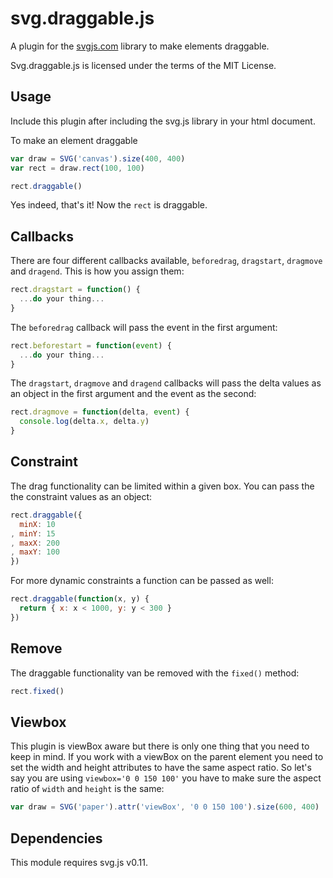 # svg.draggable.js

A plugin for the [svgjs.com](http://svgjs.com) library to make elements draggable.

Svg.draggable.js is licensed under the terms of the MIT License.

## Usage
Include this plugin after including the svg.js library in your html document.

To make an element draggable

```javascript
var draw = SVG('canvas').size(400, 400)
var rect = draw.rect(100, 100)

rect.draggable()
```

Yes indeed, that's it! Now the `rect` is draggable.

## Callbacks
There are four different callbacks available, `beforedrag`, `dragstart`, `dragmove` and `dragend`. This is how you assign them:

```javascript
rect.dragstart = function() {
  ...do your thing...
}
```

The `beforedrag` callback will pass the event in the first argument:

```javascript
rect.beforestart = function(event) {
  ...do your thing...
}
```

The `dragstart`, `dragmove` and `dragend` callbacks will pass the delta values as an object in the first argument and the event as the second:

```javascript
rect.dragmove = function(delta, event) {
  console.log(delta.x, delta.y)
}
```

## Constraint
The drag functionality can be limited within a given box. You can pass the the constraint values as an object:

```javascript
rect.draggable({
  minX: 10
, minY: 15
, maxX: 200
, maxY: 100
})
```

For more dynamic constraints a function can be passed as well:

```javascript
rect.draggable(function(x, y) {
  return { x: x < 1000, y: y < 300 }
})
```


## Remove
The draggable functionality van be removed with the `fixed()` method:

```javascript
rect.fixed()
```


## Viewbox
This plugin is viewBox aware but there is only one thing that you need to keep in mind. If you work with a viewBox on the parent element you need to set the width and height attributes to have the same aspect ratio. So let's say you are using `viewbox='0 0 150 100'` you have to make sure the aspect ratio of `width` and `height` is the same:

```javascript
var draw = SVG('paper').attr('viewBox', '0 0 150 100').size(600, 400)
```


## Dependencies
This module requires svg.js v0.11.